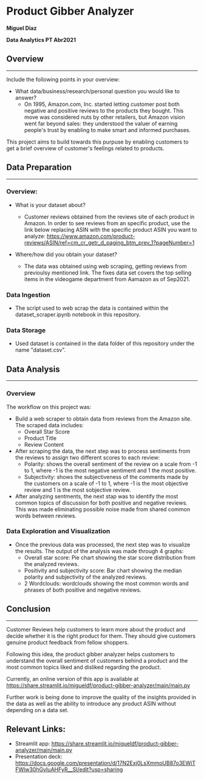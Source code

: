 Product Gibber Analyzer
==========================

**Miguel Diaz**

**Data Analytics PT Abr2021**

## Overview
---------------------------------------------------------------------------------------------------------------------------------------------------------------------------

Include the following points in your overview:

-   What data/business/research/personal question you would like to answer?
    -   On 1995, Amazon.com, Inc. started letting customer post both negative and positive reviews to the products they bought. This move was considered nuts by other retailers, but Amazon vision went far beyond sales: they understood the valuer of earning people's trust by enabling to make smart and informed purchases.

This project aims to build towards this purpuse by enabling customers to get a brief overview of customer's feelings related to products.


## Data Preparation
-------------------------------------------------------------------------------------------------------------------------------------------------------------------------------------------

### Overview:

-   What is your dataset about?
    -   Customer reviews obtained from the reviews site of each product in Amazon. In order to see reviews from an specific product, use the link below replacing ASIN with the specific product ASIN you want to analyze: https://www.amazon.com/product-reviews/ASIN/ref=cm_cr_getr_d_paging_btm_prev_1?pageNumber=1 

-   Where/how did you obtain your dataset?
    -   The data was obtained using web scraping, getting reviews from previoulsy mentioned link. The fixes data set covers the top selling items in the videogame department from Aamazon as of Sep2021.

### Data Ingestion

-   The script used to web scrap the data is contained within the dataset_scraper.ipynb notebook in this repository.


### Data Storage

-   Used dataset is contained in the data folder of this repository under the name "dataset.csv".

## Data Analysis
-------------------------------------------------------------------------------------------------------------------------------------------------------------------------------------

### Overview

The workflow on this project was:

- Build a web scraper to obtain data from reviews from the Amazon site. The scraped data includes:
    - Overall Star Score
    - Product Title
    - Review Content
- After scraping the data, the next step was to process sentiments from the reviews to assign two different scores to each review:
    - Polarity: shows the overall sentiment of the review on a scale from -1 to 1, where -1 is the most negative sentiment and 1 the most positive.
    - Subjectivity: shows the subjectiveness of the comments made by the customers on a scale of -1 to 1, where -1 is the most objective review and 1 is the most sobjective review.
- After analyzing sentments, the next stap was to identify the most common topics of discussion for both positive and negative reviews. This was made eliminating possible noise made from shared common words between reviews.

### Data Exploration and Visualization

-   Once the previous data was processed, the next step was to visualize the results. The output of the analysis was made through 4 graphs:
    - Overall star score: Pie chart showing the star score distribution from the analyzed reviews.
    - Positivity and subjectivity score: Bar chart showing the median polarity and subjectivity of the analyzed reviews.
    - 2 Wordclouds: wordclouds showing the most common words and phrases of both positive and negative reviews.

## Conclusion
-------------------------------------------------------------------------------------------------------------------------------------------------------------------------------

Customer Reviews help customers to learn more about the product and decide whether it is the right product for them. They should give customers genuine product feedback from fellow shoppers.

Following this idea, the product gibber analyzer helps customers to understand the overall sentiment of customers behind a product and the most common topics liked and disliked regarding the product.

Currently, an online version of this app is available at https://share.streamlit.io/migueldf/product-gibber-analyzer/main/main.py

Further work is being done to improve the quality of the insights provided in the data as well as the ability to introduce any product ASIN without depending on a data set.


## Relevant Links:

- Streamlit app: https://share.streamlit.io/migueldf/product-gibber-analyzer/main/main.py
- Presentation deck: https://docs.google.com/presentation/d/17N2Exj0LsXmmoUB87o3EWiTFWlw30hGvIuAHFyR__SI/edit?usp=sharing

